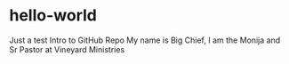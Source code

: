 # hello-world
Just a test Intro to GitHub Repo
My name is Big Chief, I am the Monija and Sr Pastor at Vineyard Ministries

